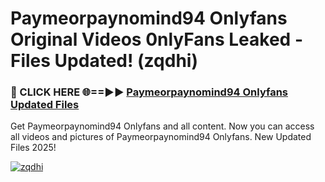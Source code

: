 # Paymeorpaynomind94 Onlyfans Original Videos 0nlyFans Leaked - Files Updated! (zqdhi)

<h3>🔴 CLICK HERE 🌐==►► <a href="https://tinyurl.com/2m67pmp6" rel="nofollow">Paymeorpaynomind94 Onlyfans Updated Files</a></h3>

Get Paymeorpaynomind94 Onlyfans and all content. Now you can access all videos and pictures of Paymeorpaynomind94 Onlyfans. New Updated Files 2025!

[![zqdhi](https://i.imgur.com/H4QAA4z.gif)](https://tinyurl.com/2m67pmp6)